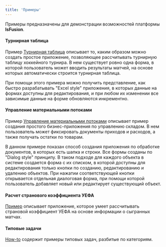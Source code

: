 ```yaml
---
title: 'Примеры'
---
```


Примеры предназначены для демонстрации возможностей платформы **lsFusion**.

#### Турнирная таблица

Пример [Турнирная таблица](Score_table.md) описывает то, каким образом можно создать простое приложение, позволяющее рассчитывать турнирную таблицу хоккейного турнира. В нем существует ровно одна форма, в которой пользователь может вводить результаты матчей, на основе которых автоматически строится турнирная таблица.

При помощи этого примера можно получить представление, как быстро разрабатывать "Excel style" приложения, в которых данные на формах доступны для редактирования, и при любом их изменении все зависимые данные на форме обновляются инкрементно.

#### Управление материальными потоками

Пример [Управление материальными потоками](Materials_management.md) описывает пример создания простого бизнес-приложения по управлению складом. В нем пользователь может фиксировать документы приходов и расходов, а также получать остатки по товарам.

В данном примере показан способ создания приложения по обработке документов, в которых есть шапка и строки. Все формы созданы по "Dialog style" принципу. В таком подходе для каждого объекта в системе создается форма с их списком, в которой доступны для редактирования только кнопки по созданию, редактированию и удалению объектов. При нажатии соответствующей кнопки открывается отдельная диалоговая форма, при помощи которой пользователь добавляет новый или редактирует существующий объект.

#### Расчет странового коэффициента УЕФА

[Пример](https://habr.com/ru/company/lsfusion/blog/467279/) описывает приложение, которое умеет рассчитывать страновой коэффициент УЕФА на основе информации о сыгранных матчах.

#### Типовые задачи

[How-to](How-to.md) содержит примеры типовых задач, разбитые по категориям.
